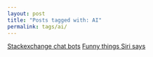 ```yaml
---
layout: post
title: "Posts tagged with: AI"
permalink: tags/ai/
---
```

[Stackexchange chat bots](/2012/01/stackexchange-chat-bots)
[Funny things Siri says](/2011/10/funny-things-siri-says)
